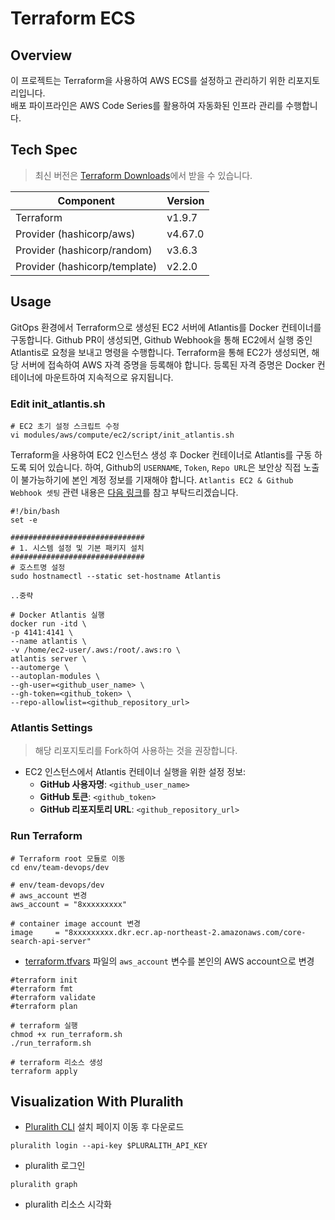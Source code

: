 # Terraform ECS

## Overview

이 프로젝트는 Terraform을 사용하여 AWS ECS를 설정하고 관리하기 위한 리포지토리입니다.  
배포 파이프라인은 AWS Code Series를 활용하여 자동화된 인프라 관리를 수행합니다.

## Tech Spec

> 최신 버전은 [Terraform Downloads](https://www.terraform.io/downloads.html)에서 받을 수 있습니다.

| Component                     | Version |
| ----------------------------- | ------- |
| Terraform                     | v1.9.7  |
| Provider (hashicorp/aws)      | v4.67.0 |
| Provider (hashicorp/random)   | v3.6.3  |
| Provider (hashicorp/template) | v2.2.0  |

## Usage

GitOps 환경에서 Terraform으로 생성된 EC2 서버에 Atlantis를 Docker 컨테이너를 구동합니다.
Github PR이 생성되면, Github Webhook을 통해 EC2에서 실행 중인 Atlantis로 요청을 보내고 명령을 수행합니다.
Terraform을 통해 EC2가 생성되면, 해당 서버에 접속하여 AWS 자격 증명을 등록해야 합니다.
등록된 자격 증명은 Docker 컨테이너에 마운트하여 지속적으로 유지됩니다.

### Edit init_atlantis.sh

```shell
# EC2 초기 설정 스크립트 수정
vi modules/aws/compute/ec2/script/init_atlantis.sh
```

Terraform을 사용하여 EC2 인스턴스 생성 후 Docker 컨테이너로 Atlantis를 구동 하도록 되어 있습니다.
하여, Github의 `USERNAME`, `Token`, `Repo URL`은 보안상 직접 노출이 불가능하기에 본인 계정 정보를 기재해야 합니다.
`Atlantis EC2 & Github Webhook 셋팅` 관련 내용은 [다음 링크](https://okms1017.tistory.com/70)를 참고 부탁드리겠습니다.

```shell
#!/bin/bash
set -e

##############################
# 1. 시스템 설정 및 기본 패키지 설치
##############################
# 호스트명 설정
sudo hostnamectl --static set-hostname Atlantis

..중략

# Docker Atlantis 실행
docker run -itd \
-p 4141:4141 \
--name atlantis \
-v /home/ec2-user/.aws:/root/.aws:ro \
atlantis server \
--automerge \
--autoplan-modules \
--gh-user=<github_user_name> \
--gh-token=<github_token> \
--repo-allowlist=<github_repository_url>
```

### Atlantis Settings

> 해당 리포지토리를 Fork하여 사용하는 것을 권장합니다.

- EC2 인스턴스에서 Atlantis 컨테이너 실행을 위한 설정 정보:
  - **GitHub 사용자명**: `<github_user_name>`
  - **GitHub 토큰**: `<github_token>`
  - **GitHub 리포지토리 URL**: `<github_repository_url>`

### Run Terraform

```shell
# Terraform root 모듈로 이동
cd env/team-devops/dev
```

```shell
# env/team-devops/dev
# aws_account 변경
aws_account = "8xxxxxxxxx"

# container image account 변경
image     = "8xxxxxxxxx.dkr.ecr.ap-northeast-2.amazonaws.com/core-search-api-server"
```

- [terraform.tfvars](./env/team-devops/dev/terraform.tfvars) 파일의 `aws_account` 변수를 본인의 AWS account으로 변경

```shell
#terraform init
#terraform fmt
#terraform validate
#terraform plan

# terraform 실행
chmod +x run_terraform.sh
./run_terraform.sh
```

```shell
# terraform 리소스 생성
terraform apply
```

## Visualization With Pluralith

- [Pluralith CLI](https://docs.pluralith.com/docs/get-started/run-locally) 설치 페이지 이동 후 다운로드

```shell
pluralith login --api-key $PLURALITH_API_KEY
```

- pluralith 로그인

```shell
pluralith graph
```

- pluralith 리소스 시각화